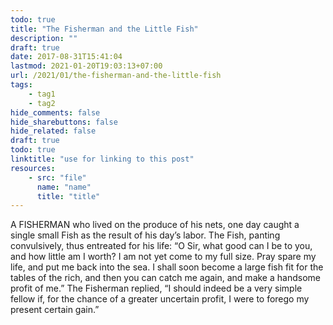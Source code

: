 ```yaml
---
todo: true
title: "The Fisherman and the Little Fish"
description: ""
draft: true
date: 2017-08-31T15:41:04
lastmod: 2021-01-20T19:03:13+07:00
url: /2021/01/the-fisherman-and-the-little-fish
tags:
    - tag1
    - tag2
hide_comments: false
hide_sharebuttons: false
hide_related: false
draft: true
todo: true
linktitle: "use for linking to this post"
resources:
    - src: "file"
      name: "name"
      title: "title"
---
```


A FISHERMAN who lived on the produce of his nets, one day caught a single small Fish as the result of his day’s labor. The Fish, panting convulsively, thus entreated for his life: “O Sir, what good can I be to you, and how little am I worth? I am not yet come to my full size. Pray spare my life, and put me back into the sea. I shall soon become a large fish fit for the tables of the rich, and then you can catch me again, and make a handsome profit of me.” The Fisherman replied, “I should indeed be a very simple fellow if, for the chance of a greater uncertain profit, I were to forego my present certain gain.”
